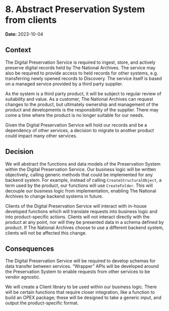 # 8. Abstract Preservation System from clients

**Date:** 2023-10-04

## Context

The Digital Preservation Service is required to ingest, store, and actively preserve digital records held by The National Archives. The service may also be required to provide access to held records for other systems, e.g. transferring newly opened records to Discovery. The service itself is based on a managed service provided by a third party supplier.

As the system is a third party product, it will be subject to regular review of suitability and value. As a customer, The National Archives can request changes to the product, but ultimately ownership and management of the product and developments is the responsibility of the supplier. There may come a time where the product is no longer suitable for our needs.

Given the Digital Preservation Service will hold our records and be a dependency of other services, a decision to migrate to another product could impact many other services.

## Decision

We will abstract the functions and data models of the Preservation System within the Digital Preservation Service. Our business logic will be written objectively, calling generic methods that could be implemented for any backend system. For example, instead of calling `CreateStructuralObject`, a term used by the product, our functions will use `CreateFolder`. This will decouple our business logic from implementation, enabling The National Archives to change backend systems in future.

Clients of the Digital Preservation Service will interact with in-house developed functions which will translate requests into business logic and into product-specific actions. Clients will not interact directly with the product at any point, nor will they be presented data in a schema defined by product. If The National Archives choose to use a different backend system, clients will not be affected this change.

## Consequences

The Digital Preservation Service will be required to develop schemas for data transfer between services. “Wrapper” APIs will be developed around the Preservation System to enable requests from other services to be vendor agnostic.

We will create a Client library to be used within our business logic. There will be certain functions that require closer integration, like a function to build an OPEX package; these will be designed to take a generic input, and output the product-specific format.
